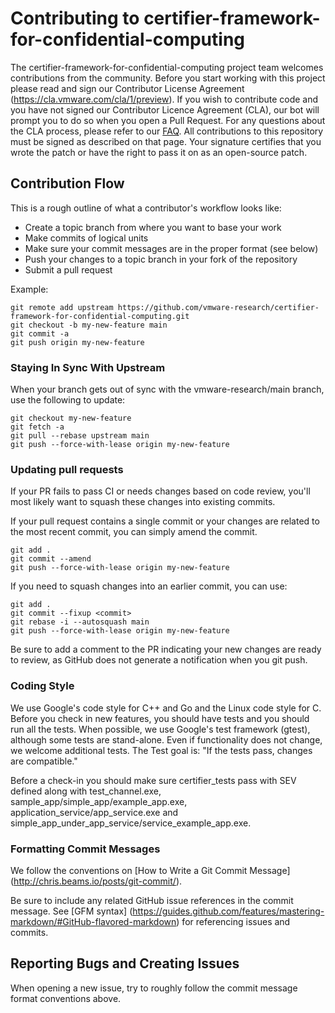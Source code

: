 # Contributing to certifier-framework-for-confidential-computing

The certifier-framework-for-confidential-computing project team welcomes
contributions from the community. Before you start working with this project
please read and sign our Contributor License Agreement
(https://cla.vmware.com/cla/1/preview). If you wish to contribute code and
you have not signed our Contributor Licence Agreement (CLA), our bot will
prompt you to do so when you open a Pull Request. For any questions about
the CLA process, please refer to our [FAQ](https://cla.vmware.com/faq).
All contributions to this repository must be signed as described
on that page. Your signature certifies that you wrote the patch
or have the right to pass it on as an open-source patch.

## Contribution Flow

This is a rough outline of what a contributor's workflow looks like:

- Create a topic branch from where you want to base your work
- Make commits of logical units
- Make sure your commit messages are in the proper format (see below)
- Push your changes to a topic branch in your fork of the repository
- Submit a pull request

Example:

``` shell
git remote add upstream https://github.com/vmware-research/certifier-framework-for-confidential-computing.git
git checkout -b my-new-feature main
git commit -a
git push origin my-new-feature
```

### Staying In Sync With Upstream

When your branch gets out of sync with the vmware-research/main branch, use the following to update:

``` shell
git checkout my-new-feature
git fetch -a
git pull --rebase upstream main
git push --force-with-lease origin my-new-feature
```

### Updating pull requests

If your PR fails to pass CI or needs changes based on code review, you'll
most likely want to squash these changes into existing commits.

If your pull request contains a single commit or your changes are related
to the most recent commit, you can simply amend the commit.

``` shell
git add .
git commit --amend
git push --force-with-lease origin my-new-feature
```

If you need to squash changes into an earlier commit, you can use:

``` shell
git add .
git commit --fixup <commit>
git rebase -i --autosquash main
git push --force-with-lease origin my-new-feature
```

Be sure to add a comment to the PR indicating your new changes are ready to
review, as GitHub does not generate a notification when you git push.

### Coding Style

We use Google's code style for C++ and Go and the Linux code style for
C.  Before you check in new features, you should have tests and you
should run all the tests.  When possible, we use Google's test
framework (gtest), although some tests are stand-alone.  Even if
functionality does not change, we welcome additional tests.  The
Test goal is: "If the tests pass, changes are compatible."

Before a check-in you should make sure certifier_tests pass with
SEV defined along with test_channel.exe,
sample_app/simple_app/example_app.exe,
application_service/app_service.exe and
simple_app_under_app_service/service_example_app.exe.


### Formatting Commit Messages

We follow the conventions on [How to Write a Git Commit Message]
(http://chris.beams.io/posts/git-commit/).

Be sure to include any related GitHub issue references in the
commit message.  See [GFM syntax]
(https://guides.github.com/features/mastering-markdown/#GitHub-flavored-markdown)
for referencing issues and commits.

## Reporting Bugs and Creating Issues

When opening a new issue, try to roughly follow the commit message
format conventions above.
